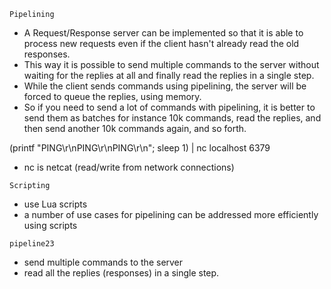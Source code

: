 `Pipelining`
- A Request/Response server can be implemented so that 
    it is able to process new requests even if the client hasn't already read the old responses. 
- This way it is possible to send multiple commands to the server 
    without waiting for the replies at all
    and finally read the replies in a single step.
- While the client sends commands using pipelining, the server will be forced to queue the replies, using memory. 
- So if you need to send a lot of commands with pipelining, it is better to send them as batches
    for instance 10k commands, read the replies,
    and then send another 10k commands again, 
    and so forth.

(printf "PING\r\nPING\r\nPING\r\n"; sleep 1) | nc localhost 6379
- nc is netcat (read/write from network connections)


`Scripting`
- use Lua scripts
- a number of use cases for pipelining can be addressed more efficiently using scripts


`pipeline23`
- send multiple commands to the server
- read all the replies (responses) in a single step.